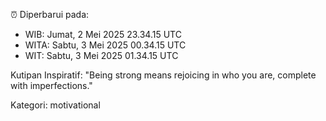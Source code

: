 ⏰ Diperbarui pada:
- WIB: Jumat, 2 Mei 2025 23.34.15 UTC
- WITA: Sabtu, 3 Mei 2025 00.34.15 UTC
- WIT: Sabtu, 3 Mei 2025 01.34.15 UTC

Kutipan Inspiratif:
"Being strong means rejoicing in who you are, complete with imperfections."


Kategori: motivational

